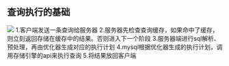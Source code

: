 查询执行的基础
-
![](http://orvwtnort.bkt.clouddn.com/201721343/1523433150905.png)
1.客户端发送一条查询给服务器
2.服务器先检查查询缓存，如果命中了缓存，则立刻返回存储在缓存中的结果。否则进入下一个阶段
3.服务器端进行sql解析、预处理，再由优化器生成对应的执行计划
4.mysql根据优化器生成的执行计划，调用存储引擎的api来执行查询
5.将结果放回客户端